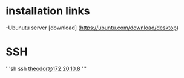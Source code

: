 # installation links
-Ubunutu server [download] (https://ubuntu.com/download/desktop)

# SSH
'''sh
ssh theodor@172.20.10.8
'''